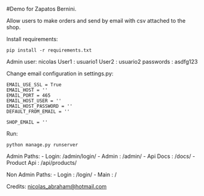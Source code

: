 #Demo for Zapatos Bernini.

Allow users to make orders and send by email with csv attached to the shop. 

Install requirements:

```pip install -r requirements.txt```

Admin user: nicolas
User1 : usuario1
User2 : usuario2
passwords : asdfg123

Change email configuration in settings.py:

```
EMAIL_USE_SSL = True
EMAIL_HOST = ''
EMAIL_PORT = 465
EMAIL_HOST_USER = ''
EMAIL_HOST_PASSWORD = ''
DEFAULT_FROM_EMAIL = ''

SHOP_EMAIL = ''
```

Run:

```python manage.py runserver```

Admin Paths:
    - Login: /admin/login/
    - Admin : /admin/
    - Api Docs : /docs/
    - Product Api : /api/products/

Non Admin Paths:
    - Login : /login/
    - Main : /

Credits: nicolas_abraham@hotmail.com